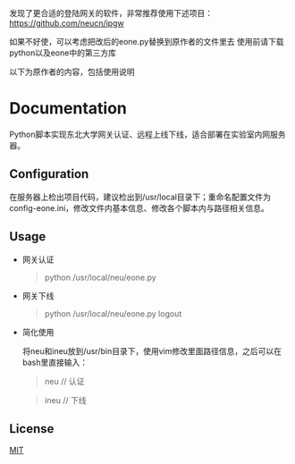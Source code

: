 发现了更合适的登陆网关的软件，非常推荐使用下述项目：
https://github.com/neucn/ipgw


如果不好使，可以考虑把改后的eone.py替换到原作者的文件里去
使用前请下载python以及eone中的第三方库

以下为原作者的内容，包括使用说明

# Documentation

Python脚本实现东北大学网关认证、远程上线下线，适合部署在实验室内网服务器。

## Configuration

在服务器上检出项目代码，建议检出到/usr/local目录下；重命名配置文件为config-eone.ini，修改文件内基本信息、修改各个脚本内与路径相关信息。

## Usage

* 网关认证

    > python /usr/local/neu/eone.py

* 网关下线

    > python /usr/local/neu/eone.py logout
    
* 简化使用

    将neu和ineu放到/usr/bin目录下，使用vim修改里面路径信息，之后可以在bash里直接输入：
    
    > neu // 认证
    
    > ineu // 下线

## License

[MIT](http://opensource.org/licenses/MIT)
